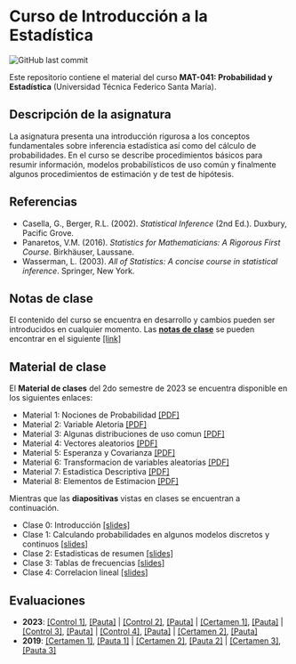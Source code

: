 # Curso de Introducción a la Estadística
![GitHub last commit](https://img.shields.io/github/last-commit/faosorios/Curso-Introduccion-Estadistica)

Este repositorio contiene el material del curso **MAT-041: Probabilidad y Estadística** (Universidad Técnica Federico Santa María).

## Descripción de la asignatura

La asignatura presenta una introducción rigurosa a los conceptos fundamentales sobre inferencia estadística así como del cálculo de probabilidades. En el curso se describe procedimientos básicos para resumir información, modelos probabilísticos de uso común y finalmente algunos procedimientos de estimación y de test de hipótesis.

## Referencias 

* Casella, G., Berger, R.L. (2002). *Statistical Inference* (2nd Ed.). Duxbury, Pacific Grove.
* Panaretos, V.M. (2016). *Statistics for Mathematicians: A Rigorous First Course*. Birkhäuser, Laussane.
* Wasserman, L. (2003). *All of Statistics: A concise course in statistical inference*. Springer, New York.

## Notas de clase

El contenido del curso se encuentra en desarrollo y cambios pueden ser introducidos en cualquier momento. Las [**notas de clase**](https://github.com/faosorios/Curso-Introduccion-Estadistica/blob/main/notas%20de%20clase/intro-estadistica.pdf) se pueden encontrar en el siguiente [[link]](https://github.com/faosorios/Curso-Introduccion-Estadistica/blob/main/notas%20de%20clase/intro-estadistica.pdf)

## Material de clase

El **Material de clases** del 2do semestre de 2023 se encuentra disponible en los siguientes enlaces:

- Material 1: Nociones de Probabilidad [[PDF]](https://github.com/faosorios/Curso-Introduccion-Estadistica/blob/main/material/MAT041_cap01.pdf)
- Material 2: Variable Aletoria [[PDF]](https://github.com/faosorios/Curso-Introduccion-Estadistica/blob/main/material/MAT041_cap02.pdf)
- Material 3: Algunas distribuciones de uso comun [[PDF]](https://github.com/faosorios/Curso-Introduccion-Estadistica/blob/main/material/MAT041_cap03.pdf)
- Material 4: Vectores aleatorios [[PDF]](https://github.com/faosorios/Curso-Introduccion-Estadistica/blob/main/material/MAT041_cap04.pdf)
- Material 5: Esperanza y Covarianza [[PDF]](https://github.com/faosorios/Curso-Introduccion-Estadistica/blob/main/material/MAT041_cap05.pdf)
- Material 6: Transformacion de variables aleatorias [[PDF]](https://github.com/faosorios/Curso-Introduccion-Estadistica/blob/main/material/MAT041_cap06.pdf)
- Material 7: Estadistica Descriptiva [[PDF]](https://github.com/faosorios/Curso-Introduccion-Estadistica/blob/main/material/MAT041_cap07.pdf)
- Material 8: Elementos de Estimacion [[PDF]](https://github.com/faosorios/Curso-Introduccion-Estadistica/blob/main/material/MAT041_cap08.pdf)

Mientras que las **diapositivas** vistas en clases se encuentran a continuación.

- Clase 0: Introducción [[slides]](https://github.com/faosorios/Curso-Introduccion-Estadistica/blob/main/diapositivas/MAT041_slides-00.pdf)
- Clase 1: Calculando probabilidades en algunos modelos discretos y continuos [[slides]](https://github.com/faosorios/Curso-Introduccion-Estadistica/blob/main/diapositivas/MAT041_slides-01.pdf)
- Clase 2: Estadisticas de resumen [[slides]](https://github.com/faosorios/Curso-Introduccion-Estadistica/blob/main/diapositivas/MAT041_slides-02.pdf)
- Clase 3: Tablas de frecuencias [[slides]](https://github.com/faosorios/Curso-Introduccion-Estadistica/blob/main/diapositivas/MAT041_slides-03.pdf)
- Clase 4: Correlacion lineal [[slides]](https://github.com/faosorios/Curso-Introduccion-Estadistica/blob/main/diapositivas/MAT041_slides-04.pdf)
  
## Evaluaciones

- **2023**: [[Control 1]](https://github.com/faosorios/Curso-Introduccion-Estadistica/blob/main/evaluaciones/MAT041-Q1_2023.pdf), [[Pauta]](https://github.com/faosorios/Curso-Introduccion-Estadistica/blob/main/evaluaciones/MAT041-R1_2023.pdf) | [[Control 2]](https://github.com/faosorios/Curso-Introduccion-Estadistica/blob/main/evaluaciones/MAT041-Q2_2023.pdf), [[Pauta]](https://github.com/faosorios/Curso-Introduccion-Estadistica/blob/main/evaluaciones/MAT041-R2_2023.pdf) | [[Certamen 1]](https://github.com/faosorios/Curso-Introduccion-Estadistica/blob/main/evaluaciones/MAT041-C1_2023.pdf), [[Pauta]](https://github.com/faosorios/Curso-Introduccion-Estadistica/blob/main/evaluaciones/MAT041-P1_2023.pdf) | [[Control 3]](https://github.com/faosorios/Curso-Introduccion-Estadistica/blob/main/evaluaciones/MAT041-Q3_2023.pdf), [[Pauta]](https://github.com/faosorios/Curso-Introduccion-Estadistica/blob/main/evaluaciones/MAT041-R3_2023.pdf) | [[Control 4]](https://github.com/faosorios/Curso-Introduccion-Estadistica/blob/main/evaluaciones/MAT041-Q4_2023.pdf), [[Pauta]](https://github.com/faosorios/Curso-Introduccion-Estadistica/blob/main/evaluaciones/MAT041-R4_2023.pdf) | [[Certamen 2]](https://github.com/faosorios/Curso-Introduccion-Estadistica/blob/main/evaluaciones/MAT041-C2_2023.pdf), [[Pauta]](https://github.com/faosorios/Curso-Introduccion-Estadistica/blob/main/evaluaciones/MAT041-P2_2023.pdf)
- **2019**: [[Certamen 1]](https://github.com/faosorios/Curso-Introduccion-Estadistica/blob/main/evaluaciones/MAT041-C1_2019.pdf), [[Pauta 1]](https://github.com/faosorios/Curso-Introduccion-Estadistica/blob/main/evaluaciones/MAT041-P1_2019.pdf) | [[Certamen 2]](https://github.com/faosorios/Curso-Introduccion-Estadistica/blob/main/evaluaciones/MAT041-C2_2019.pdf), [[Pauta 2]](https://github.com/faosorios/Curso-Introduccion-Estadistica/blob/main/evaluaciones/MAT041-P2_2019.pdf) | [[Certamen 3]](https://github.com/faosorios/Curso-Introduccion-Estadistica/blob/main/evaluaciones/MAT041-C3_2019.pdf), [[Pauta 3]](https://github.com/faosorios/Curso-Introduccion-Estadistica/blob/main/evaluaciones/MAT041-P3_2019.pdf)
